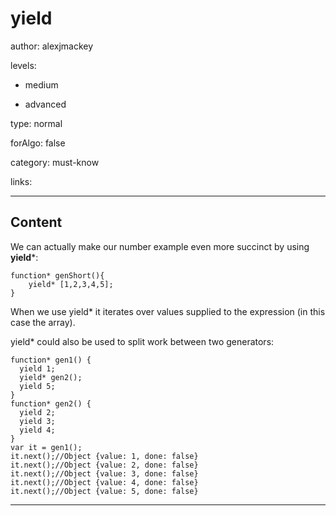 # yield
author: alexjmackey

levels:

  - medium

  - advanced

type: normal

forAlgo: false

category: must-know

links:

---
## Content

We can actually make our number example even more succinct by using **yield***:
```
function* genShort(){
	yield* [1,2,3,4,5];
}
```

When we use yield* it iterates over values supplied to the expression (in this case the array).

yield* could also be used to split work between two generators:

```
function* gen1() {
  yield 1;
  yield* gen2();
  yield 5;
}
function* gen2() {
  yield 2;
  yield 3;
  yield 4;
}
var it = gen1();
it.next();//Object {value: 1, done: false}
it.next();//Object {value: 2, done: false}
it.next();//Object {value: 3, done: false}
it.next();//Object {value: 4, done: false}
it.next();//Object {value: 5, done: false}
```

---
